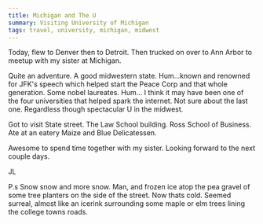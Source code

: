 ```yaml
---
title: Michigan and The U
summary: Visiting University of Michigan
tags: travel, university, michigan, midwest
---
```


Today, flew to Denver then to Detroit.  Then trucked on over to Ann Arbor to meetup with my sister at Michigan.

Quite an adventure.  A good midwestern state.  Hum...known and renowned for JFK's speech which helped start the Peace Corp and that whole generation.  Some nobel laureates.  Hum... I think it may have been one of the four universities that helped spark the internet.  Not sure about the last one.  Regardless though spectacular U in the midwest.

Got to visit State street. The Law School building. Ross School of Business.  Ate at an eatery Maize and Blue Delicatessen.

Awesome to spend time together with my sister.  Looking forward to the next couple days.


JL

P.s Snow snow and more snow. Man, and frozen ice atop the pea gravel of some tree planters on the side of the street.  Now thats cold.  Seemed surreal, almost like an icerink surrounding some maple or elm trees lining the college towns roads.
